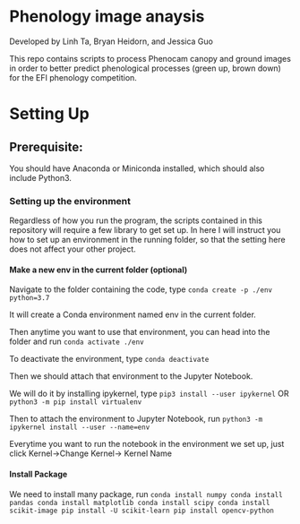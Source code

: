 # Phenology image anaysis

Developed by Linh Ta, Bryan Heidorn, and Jessica Guo

This repo contains scripts to process Phenocam canopy and ground images in order to better predict phenological processes (green up, brown down) for the EFI phenology competition. 


# Setting Up

## Prerequisite:
You should have Anaconda or Miniconda installed, which should also include Python3. 

### Setting up the environment

Regardless of how you run the program, the scripts contained in this repository will require a few library to get set up. In here I will instruct you how to set up an environment in the running folder, so that the setting here does not affect your other project.

#### Make a new env in the current folder (optional)

Navigate to the folder containing the code, type
    ```conda create -p ./env python=3.7```

It will create a Conda environment named env in the current folder. 

Then anytime you want to use that environment, you can head into the folder and run
    ```conda activate ./env```
    
To deactivate the environment, type
    ```conda deactivate```
    
Then we should attach that environment to the Jupyter Notebook. 

We will do it by installing ipykernel, type
    ```pip3 install --user ipykernel```
    OR
    ```python3 -m pip install virtualenv```
    
Then to attach the environment to Jupyter Notebook, run
    ```python3 -m ipykernel install --user --name=env```
    
Everytime you want to run the notebook in the environment we set up, just click Kernel->Change Kernel-> Kernel Name
    
#### Install Package

We need to install many package, run
    ```conda install numpy
    conda install pandas
    conda install matplotlib
    conda install scipy
    conda install scikit-image
    pip install -U scikit-learn
    pip install opencv-python```
